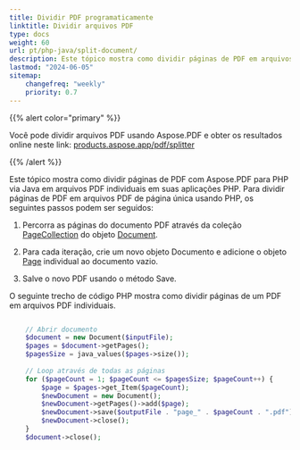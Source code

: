 ```yaml
---
title: Dividir PDF programaticamente
linktitle: Dividir arquivos PDF
type: docs
weight: 60
url: pt/php-java/split-document/
description: Este tópico mostra como dividir páginas de PDF em arquivos PDF individuais em suas aplicações PHP.
lastmod: "2024-06-05"
sitemap:
    changefreq: "weekly"
    priority: 0.7
---
```


{{% alert color="primary" %}}

Você pode dividir arquivos PDF usando Aspose.PDF e obter os resultados online neste link: [products.aspose.app/pdf/splitter](https://products.aspose.app/pdf/splitter)

{{% /alert %}}

Este tópico mostra como dividir páginas de PDF com Aspose.PDF para PHP via Java em arquivos PDF individuais em suas aplicações PHP. Para dividir páginas de PDF em arquivos PDF de página única usando PHP, os seguintes passos podem ser seguidos:

1. Percorra as páginas do documento PDF através da coleção [PageCollection](https://reference.aspose.com/pdf/java/com.aspose.pdf.class-use/pagecollection) do objeto [Document](https://reference.aspose.com/pdf/java/com.aspose.pdf/Document).

1. Para cada iteração, crie um novo objeto Documento e adicione o objeto [Page](https://reference.aspose.com/pdf/java/com.aspose.pdf/Page) individual ao documento vazio.
1. Salve o novo PDF usando o método Save.

O seguinte trecho de código PHP mostra como dividir páginas de um PDF em arquivos PDF individuais.

```php

    // Abrir documento
    $document = new Document($inputFile);
    $pages = $document->getPages();
    $pagesSize = java_values($pages->size());
       
    // Loop através de todas as páginas
    for ($pageCount = 1; $pageCount <= $pagesSize; $pageCount++) {
        $page = $pages->get_Item($pageCount);
        $newDocument = new Document();
        $newDocument->getPages()->add($page);
        $newDocument->save($outputFile . "page_" . $pageCount . ".pdf");
        $newDocument->close();
    }
    $document->close();
```